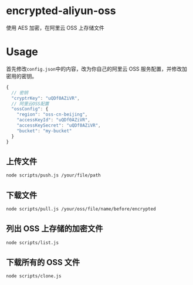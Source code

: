# encrypted-aliyun-oss

使用 AES 加密，在阿里云 OSS 上存储文件

# Usage

首先修改`config.json`中的内容，改为你自己的阿里云 OSS 服务配置，并修改加密用的密钥。

```js
{
  // 密钥
  "cryptrKey": "uQDf0AZiVR",
  // 阿里云OSS配置
  "ossConfig": {
    "region": "oss-cn-beijing",
    "accessKeyId": "uQDf0AZiVR",
    "accessKeySecret": "uQDf0AZiVR",
    "bucket": "my-bucket"
  }
}
```

## 上传文件

```sh
node scripts/push.js /your/file/path
```

## 下载文件

```sh
node scripts/pull.js /your/oss/file/name/before/encrypted
```

## 列出 OSS 上存储的加密文件

```sh
node scripts/list.js
```

## 下载所有的 OSS 文件

```sh
node scripts/clone.js
```
